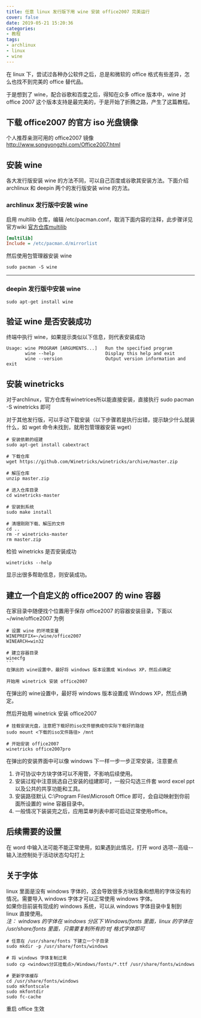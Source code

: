 ```yaml
---
title: 任意 linux 发行版下用 wine 安装 office2007 完美运行
cover: false
date: 2019-05-21 15:20:36
categories:
- 教程
tags:
- archlinux
- linux
- wine
---
```


在 linux 下，尝试过各种办公软件之后，总是和微软的 office 格式有些差异，怎么也找不到完美的 office 替代品。

于是想到了 wine，配合谷歌和百度之后，得知在众多 office 版本中，wine 对 office 2007 这个版本支持是最完美的，于是开始了折腾之路，产生了这篇教程。

<!--more-->

## 下载 office2007 的官方 iso 光盘镜像

个人推荐亲测可用的 office2007 镜像 http://www.songyongzhi.com/Office2007.html

## 安装 wine

各大发行版安装 wine 的方法不同，可以自己百度或谷歌其安装方法。下面介绍 archlinux 和 deepin 两个的发行版安装 wine 的方法。

### archlinux 发行版中安装 wine

启用 multilib 仓库，编辑 /etc/pacman.conf，取消下面内容的注释，此步骤详见官方wiki [官方仓库multilib](https://wiki.archlinux.org/index.php/Official_repositories_(%E7%AE%80%E4%BD%93%E4%B8%AD%E6%96%87)#multilib)

```ini
[multilib]
Include = /etc/pacman.d/mirrorlist
```

然后使用包管理器安装 wine

```shell
sudo pacman -S wine
```

------

### deepin 发行版中安装 wine

```shell
sudo apt-get install wine
```



## 验证 wine 是否安装成功

终端中执行 wine，如果提示类似以下信息，则代表安装成功

```
Usage: wine PROGRAM [ARGUMENTS...]   Run the specified program
       wine --help                   Display this help and exit
       wine --version                Output version information and exit
```



## 安装 winetricks

对于archlinux，官方仓库有winetrices所以能直接安装，直接执行 sudo pacman -S winetricks 即可

对于其他发行版，可以手动下载安装（以下步骤若是执行出错，提示缺少什么就装什么，如 wget 命令未找到，就用包管理器安装 wget）

```shell
# 安装依赖的组建
sudo apt-get install cabextract

# 下载仓库
wget https://github.com/Winetricks/winetricks/archive/master.zip

# 解压仓库
unzip master.zip

# 进入仓库目录
cd winetricks-master

# 安装到系统
sudo make install

# 清理刚刚下载、解压的文件
cd ..
rm -r winetricks-master
rm master.zip
```

检验 winetricks 是否安装成功

```shell
winetricks --help
```

显示出很多帮助信息，则安装成功。



## 建立一个自定义的 office2007 的 wine 容器

在家目录中随便找个位置用于保存 office2007 的容器安装目录，下面以 ~/wine/office2007 为例

```shell
# 设置 wine 的环境变量
WINEPREFIX=~/wine/office2007
WINEARCH=win32

# 建立容器目录
winecfg
​```
在弹出的 wine设置中，最好将 windows 版本设置成 Windows XP，然后点确定

开始用 winetrick 安装 office2007
```

在弹出的 wine设置中，最好将 windows 版本设置成 Windows XP，然后点确定。

然后开始用 winetrick 安装 office2007

```shell
# 挂载安装光盘，注意把下载好的iso文件替换成你实际下载好的路径
sudo mount <下载的iso文件路径> /mnt

# 开始安装 office2007
winetricks office2007pro
```

在弹出的安装界面中可以像 windows 下一样一步一步正常安装，注意要点  
1. 许可协议中方块字体可以不用管，不影响后续使用。  
2. 安装过程中注意挑选自己安装的组建即可，一般只勾选三件套 word excel ppt 以及公共的共享功能和工具。  
3. 安装路径默认 C:\Program Files\Microsoft Office 即可，会自动映射到你前面所设置的 wine 容器目录中。
4. 一般情况下装装完之后，应用菜单列表中即可启动正常使用office。



## 后续需要的设置

在 word 中输入法可能不能正常使用，如果遇到此情况，打开 word 选项--高级--输入法控制处于活动状态勾勾打上



## 关于字体

linux 里面是没有 windows 字体的，这会导致很多方块现象和想用的字体没有的情况。需要导入 windows 字体才可以正常使用 windows 字体。  
如果你目前装有现成的 windows 系统，可以从 windows 字体目录中复制到 linux 直接使用。  
*注： windows 的字体在 windows 分区下 Windows/fonts 里面，linux 的字体在 /usr/share/fonts 里面，只需要复制所有的 ttf 格式字体即可*

```shell
# 任意在 /usr/share/fonts 下建立一个子目录
sudo mkdir -p /usr/share/fonts/windows

# 将 windows 字体复制过来
sudo cp <windows分区挂载点>/Windows/fonts/*.ttf /usr/share/fonts/windows

# 更新字体缓存
cd /usr/share/fonts/windows
sudo mkfontscale
sudo mkfontdir
sudo fc-cache 
```

重启 office 生效

